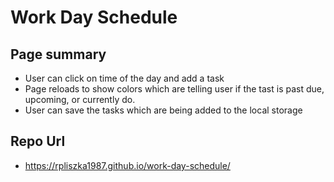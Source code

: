 # Work Day Schedule

## Page summary

- User can click on time of the day and add a task
- Page reloads to show colors which are telling user if the tast is past due, upcoming, or currently do.
- User can save the tasks which are being added to the local storage

## Repo Url

- https://rpliszka1987.github.io/work-day-schedule/
